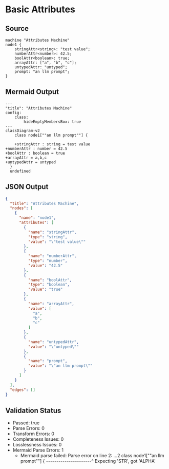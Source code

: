 # Basic Attributes

## Source
```machine
machine "Attributes Machine"
node1 {
    stringAttr<string>: "test value";
    numberAttr<number>: 42.5;
    boolAttr<boolean>: true;
    arrayAttr: ["a", "b", "c"];
    untypedAttr: "untyped";
    prompt: "an llm prompt";
}
```

## Mermaid Output
```mermaid
---
"title": "Attributes Machine"
config:
    class:
        hideEmptyMembersBox: true
---
classDiagram-v2
    class node1[""an llm prompt""] {
    
    +stringAttr : string = test value
+numberAttr : number = 42.5
+boolAttr : boolean = true
+arrayAttr = a,b,c
+untypedAttr = untyped
  }
  undefined

```

## JSON Output
```json
{
  "title": "Attributes Machine",
  "nodes": [
    {
      "name": "node1",
      "attributes": [
        {
          "name": "stringAttr",
          "type": "string",
          "value": "\"test value\""
        },
        {
          "name": "numberAttr",
          "type": "number",
          "value": "42.5"
        },
        {
          "name": "boolAttr",
          "type": "boolean",
          "value": "true"
        },
        {
          "name": "arrayAttr",
          "value": [
            "a",
            "b",
            "c"
          ]
        },
        {
          "name": "untypedAttr",
          "value": "\"untyped\""
        },
        {
          "name": "prompt",
          "value": "\"an llm prompt\""
        }
      ]
    }
  ],
  "edges": []
}
```

## Validation Status
- Passed: true
- Parse Errors: 0
- Transform Errors: 0
- Completeness Issues: 0
- Losslessness Issues: 0
- Mermaid Parse Errors: 1
  - Mermaid parse failed: Parse error on line 2:
...2    class node1[""an llm prompt""] { 
----------------------^
Expecting 'STR', got 'ALPHA'
